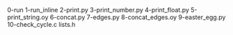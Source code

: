 0-run
1-run_inline
2-print.py
3-print_number.py
4-print_float.py
5-print_string.oy
6-concat.py
7-edges.py
8-concat_edges.oy
9-easter_egg.py
10-check_cycle.c
lists.h
